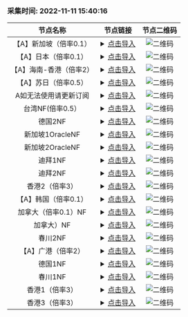 ### 采集时间: 2022-11-11 15:40:16 
| 节点名称 | 节点链接 | 节点二维码 |
| :---: | :---: | :---: |
| 【A】新加坡（倍率0.1） | <details><summary><a href="vmess://eyJob3N0IjoiIiwicGF0aCI6IiIsInRscyI6IiIsInZlcmlmeV9jZXJ0Ijp0cnVlLCJhZGQiOiIxMTIuMTguMTU5LjcxIiwicG9ydCI6NDMyODUsImFpZCI6MCwibmV0IjoidGNwIiwiaGVhZGVyVHlwZSI6Im5vbmUiLCJzZXJ2aWNlbmFtZSI6IiIsImVuYWJsZV94dGxzIjoiIiwiZmxvdyI6Inh0bHMtcnByeC1kaXJlY3QiLCJ2dHlwZSI6InZtZXNzOi8vIiwic25pIjoiIiwidiI6IjIiLCJ0eXBlIjoidm1lc3MiLCJwcyI6Iummmea4rzPvvIjlgI3njocz77yJIiwicmVtYXJrIjoi6aaZ5rivM++8iOWAjeeOhzPvvIkiLCJpZCI6ImZmZTI0NzU5LWZkNDEtMzM0Yy05MmE0LTg5ZmNjNDdlZjQ5MyIsImNsYXNzIjoyfQ==" title="【A】新加坡（倍率0.1）">点击导入</a></summary>vmess://eyJob3N0IjoiIiwicGF0aCI6IiIsInRscyI6IiIsInZlcmlmeV9jZXJ0Ijp0cnVlLCJhZGQiOiIxMTIuMTguMTU5LjcxIiwicG9ydCI6NDMyODUsImFpZCI6MCwibmV0IjoidGNwIiwiaGVhZGVyVHlwZSI6Im5vbmUiLCJzZXJ2aWNlbmFtZSI6IiIsImVuYWJsZV94dGxzIjoiIiwiZmxvdyI6Inh0bHMtcnByeC1kaXJlY3QiLCJ2dHlwZSI6InZtZXNzOi8vIiwic25pIjoiIiwidiI6IjIiLCJ0eXBlIjoidm1lc3MiLCJwcyI6Iummmea4rzPvvIjlgI3njocz77yJIiwicmVtYXJrIjoi6aaZ5rivM++8iOWAjeeOhzPvvIkiLCJpZCI6ImZmZTI0NzU5LWZkNDEtMzM0Yy05MmE0LTg5ZmNjNDdlZjQ5MyIsImNsYXNzIjoyfQ==</details> | ![二维码](https://raw.iqiq.io/h7ml/okjiasu_action/main/package/okjiasu/free/2022-11-11/2022-11-11-15-39-31.png) |
| 【A】日本（倍率0.1） | <details><summary><a href="vmess://eyJob3N0IjoiIiwicGF0aCI6IiIsInRscyI6IiIsInZlcmlmeV9jZXJ0Ijp0cnVlLCJhZGQiOiIxMTIuMTguMTU5LjcxIiwicG9ydCI6NDMyODUsImFpZCI6MCwibmV0IjoidGNwIiwiaGVhZGVyVHlwZSI6Im5vbmUiLCJzZXJ2aWNlbmFtZSI6IiIsImVuYWJsZV94dGxzIjoiIiwiZmxvdyI6Inh0bHMtcnByeC1kaXJlY3QiLCJ2dHlwZSI6InZtZXNzOi8vIiwic25pIjoiIiwidiI6IjIiLCJ0eXBlIjoidm1lc3MiLCJwcyI6Iummmea4rzPvvIjlgI3njocz77yJIiwicmVtYXJrIjoi6aaZ5rivM++8iOWAjeeOhzPvvIkiLCJpZCI6ImZmZTI0NzU5LWZkNDEtMzM0Yy05MmE0LTg5ZmNjNDdlZjQ5MyIsImNsYXNzIjoyfQ==" title="【A】日本（倍率0.1）">点击导入</a></summary>vmess://eyJob3N0IjoiIiwicGF0aCI6IiIsInRscyI6IiIsInZlcmlmeV9jZXJ0Ijp0cnVlLCJhZGQiOiIxMTIuMTguMTU5LjcxIiwicG9ydCI6NDMyODUsImFpZCI6MCwibmV0IjoidGNwIiwiaGVhZGVyVHlwZSI6Im5vbmUiLCJzZXJ2aWNlbmFtZSI6IiIsImVuYWJsZV94dGxzIjoiIiwiZmxvdyI6Inh0bHMtcnByeC1kaXJlY3QiLCJ2dHlwZSI6InZtZXNzOi8vIiwic25pIjoiIiwidiI6IjIiLCJ0eXBlIjoidm1lc3MiLCJwcyI6Iummmea4rzPvvIjlgI3njocz77yJIiwicmVtYXJrIjoi6aaZ5rivM++8iOWAjeeOhzPvvIkiLCJpZCI6ImZmZTI0NzU5LWZkNDEtMzM0Yy05MmE0LTg5ZmNjNDdlZjQ5MyIsImNsYXNzIjoyfQ==</details> | ![二维码](https://raw.iqiq.io/h7ml/okjiasu_action/main/package/okjiasu/free/2022-11-11/2022-11-11-15-39-32.png) |
| 【A】海南-香港（倍率2） | <details><summary><a href="vmess://eyJob3N0IjoiIiwicGF0aCI6IiIsInRscyI6IiIsInZlcmlmeV9jZXJ0Ijp0cnVlLCJhZGQiOiIxMTIuMTguMTU5LjcxIiwicG9ydCI6NDMyODUsImFpZCI6MCwibmV0IjoidGNwIiwiaGVhZGVyVHlwZSI6Im5vbmUiLCJzZXJ2aWNlbmFtZSI6IiIsImVuYWJsZV94dGxzIjoiIiwiZmxvdyI6Inh0bHMtcnByeC1kaXJlY3QiLCJ2dHlwZSI6InZtZXNzOi8vIiwic25pIjoiIiwidiI6IjIiLCJ0eXBlIjoidm1lc3MiLCJwcyI6Iummmea4rzPvvIjlgI3njocz77yJIiwicmVtYXJrIjoi6aaZ5rivM++8iOWAjeeOhzPvvIkiLCJpZCI6ImZmZTI0NzU5LWZkNDEtMzM0Yy05MmE0LTg5ZmNjNDdlZjQ5MyIsImNsYXNzIjoyfQ==" title="【A】海南-香港（倍率2）">点击导入</a></summary>vmess://eyJob3N0IjoiIiwicGF0aCI6IiIsInRscyI6IiIsInZlcmlmeV9jZXJ0Ijp0cnVlLCJhZGQiOiIxMTIuMTguMTU5LjcxIiwicG9ydCI6NDMyODUsImFpZCI6MCwibmV0IjoidGNwIiwiaGVhZGVyVHlwZSI6Im5vbmUiLCJzZXJ2aWNlbmFtZSI6IiIsImVuYWJsZV94dGxzIjoiIiwiZmxvdyI6Inh0bHMtcnByeC1kaXJlY3QiLCJ2dHlwZSI6InZtZXNzOi8vIiwic25pIjoiIiwidiI6IjIiLCJ0eXBlIjoidm1lc3MiLCJwcyI6Iummmea4rzPvvIjlgI3njocz77yJIiwicmVtYXJrIjoi6aaZ5rivM++8iOWAjeeOhzPvvIkiLCJpZCI6ImZmZTI0NzU5LWZkNDEtMzM0Yy05MmE0LTg5ZmNjNDdlZjQ5MyIsImNsYXNzIjoyfQ==</details> | ![二维码](https://raw.iqiq.io/h7ml/okjiasu_action/main/package/okjiasu/free/2022-11-11/2022-11-11-15-39-34.png) |
| 【A】苏日（倍率0.5） | <details><summary><a href="vmess://eyJob3N0IjoiIiwicGF0aCI6IiIsInRscyI6IiIsInZlcmlmeV9jZXJ0Ijp0cnVlLCJhZGQiOiIxMTIuMTguMTU5LjcxIiwicG9ydCI6NDMyODUsImFpZCI6MCwibmV0IjoidGNwIiwiaGVhZGVyVHlwZSI6Im5vbmUiLCJzZXJ2aWNlbmFtZSI6IiIsImVuYWJsZV94dGxzIjoiIiwiZmxvdyI6Inh0bHMtcnByeC1kaXJlY3QiLCJ2dHlwZSI6InZtZXNzOi8vIiwic25pIjoiIiwidiI6IjIiLCJ0eXBlIjoidm1lc3MiLCJwcyI6Iummmea4rzPvvIjlgI3njocz77yJIiwicmVtYXJrIjoi6aaZ5rivM++8iOWAjeeOhzPvvIkiLCJpZCI6ImZmZTI0NzU5LWZkNDEtMzM0Yy05MmE0LTg5ZmNjNDdlZjQ5MyIsImNsYXNzIjoyfQ==" title="【A】苏日（倍率0.5）">点击导入</a></summary>vmess://eyJob3N0IjoiIiwicGF0aCI6IiIsInRscyI6IiIsInZlcmlmeV9jZXJ0Ijp0cnVlLCJhZGQiOiIxMTIuMTguMTU5LjcxIiwicG9ydCI6NDMyODUsImFpZCI6MCwibmV0IjoidGNwIiwiaGVhZGVyVHlwZSI6Im5vbmUiLCJzZXJ2aWNlbmFtZSI6IiIsImVuYWJsZV94dGxzIjoiIiwiZmxvdyI6Inh0bHMtcnByeC1kaXJlY3QiLCJ2dHlwZSI6InZtZXNzOi8vIiwic25pIjoiIiwidiI6IjIiLCJ0eXBlIjoidm1lc3MiLCJwcyI6Iummmea4rzPvvIjlgI3njocz77yJIiwicmVtYXJrIjoi6aaZ5rivM++8iOWAjeeOhzPvvIkiLCJpZCI6ImZmZTI0NzU5LWZkNDEtMzM0Yy05MmE0LTg5ZmNjNDdlZjQ5MyIsImNsYXNzIjoyfQ==</details> | ![二维码](https://raw.iqiq.io/h7ml/okjiasu_action/main/package/okjiasu/free/2022-11-11/2022-11-11-15-39-35.png) |
| A如无法使用请更新订阅 | <details><summary><a href="vmess://eyJob3N0IjoiIiwicGF0aCI6IiIsInRscyI6IiIsInZlcmlmeV9jZXJ0Ijp0cnVlLCJhZGQiOiIxMTIuMTguMTU5LjcxIiwicG9ydCI6NDMyODUsImFpZCI6MCwibmV0IjoidGNwIiwiaGVhZGVyVHlwZSI6Im5vbmUiLCJzZXJ2aWNlbmFtZSI6IiIsImVuYWJsZV94dGxzIjoiIiwiZmxvdyI6Inh0bHMtcnByeC1kaXJlY3QiLCJ2dHlwZSI6InZtZXNzOi8vIiwic25pIjoiIiwidiI6IjIiLCJ0eXBlIjoidm1lc3MiLCJwcyI6Iummmea4rzPvvIjlgI3njocz77yJIiwicmVtYXJrIjoi6aaZ5rivM++8iOWAjeeOhzPvvIkiLCJpZCI6ImZmZTI0NzU5LWZkNDEtMzM0Yy05MmE0LTg5ZmNjNDdlZjQ5MyIsImNsYXNzIjoyfQ==" title="A如无法使用请更新订阅">点击导入</a></summary>vmess://eyJob3N0IjoiIiwicGF0aCI6IiIsInRscyI6IiIsInZlcmlmeV9jZXJ0Ijp0cnVlLCJhZGQiOiIxMTIuMTguMTU5LjcxIiwicG9ydCI6NDMyODUsImFpZCI6MCwibmV0IjoidGNwIiwiaGVhZGVyVHlwZSI6Im5vbmUiLCJzZXJ2aWNlbmFtZSI6IiIsImVuYWJsZV94dGxzIjoiIiwiZmxvdyI6Inh0bHMtcnByeC1kaXJlY3QiLCJ2dHlwZSI6InZtZXNzOi8vIiwic25pIjoiIiwidiI6IjIiLCJ0eXBlIjoidm1lc3MiLCJwcyI6Iummmea4rzPvvIjlgI3njocz77yJIiwicmVtYXJrIjoi6aaZ5rivM++8iOWAjeeOhzPvvIkiLCJpZCI6ImZmZTI0NzU5LWZkNDEtMzM0Yy05MmE0LTg5ZmNjNDdlZjQ5MyIsImNsYXNzIjoyfQ==</details> | ![二维码](https://raw.iqiq.io/h7ml/okjiasu_action/main/package/okjiasu/free/2022-11-11/2022-11-11-15-39-36.png) |
| 台湾NF(倍率0.5） | <details><summary><a href="vmess://eyJob3N0IjoiIiwicGF0aCI6IiIsInRscyI6IiIsInZlcmlmeV9jZXJ0Ijp0cnVlLCJhZGQiOiIxMTIuMTguMTU5LjcxIiwicG9ydCI6NDMyODUsImFpZCI6MCwibmV0IjoidGNwIiwiaGVhZGVyVHlwZSI6Im5vbmUiLCJzZXJ2aWNlbmFtZSI6IiIsImVuYWJsZV94dGxzIjoiIiwiZmxvdyI6Inh0bHMtcnByeC1kaXJlY3QiLCJ2dHlwZSI6InZtZXNzOi8vIiwic25pIjoiIiwidiI6IjIiLCJ0eXBlIjoidm1lc3MiLCJwcyI6Iummmea4rzPvvIjlgI3njocz77yJIiwicmVtYXJrIjoi6aaZ5rivM++8iOWAjeeOhzPvvIkiLCJpZCI6ImZmZTI0NzU5LWZkNDEtMzM0Yy05MmE0LTg5ZmNjNDdlZjQ5MyIsImNsYXNzIjoyfQ==" title="台湾NF(倍率0.5）">点击导入</a></summary>vmess://eyJob3N0IjoiIiwicGF0aCI6IiIsInRscyI6IiIsInZlcmlmeV9jZXJ0Ijp0cnVlLCJhZGQiOiIxMTIuMTguMTU5LjcxIiwicG9ydCI6NDMyODUsImFpZCI6MCwibmV0IjoidGNwIiwiaGVhZGVyVHlwZSI6Im5vbmUiLCJzZXJ2aWNlbmFtZSI6IiIsImVuYWJsZV94dGxzIjoiIiwiZmxvdyI6Inh0bHMtcnByeC1kaXJlY3QiLCJ2dHlwZSI6InZtZXNzOi8vIiwic25pIjoiIiwidiI6IjIiLCJ0eXBlIjoidm1lc3MiLCJwcyI6Iummmea4rzPvvIjlgI3njocz77yJIiwicmVtYXJrIjoi6aaZ5rivM++8iOWAjeeOhzPvvIkiLCJpZCI6ImZmZTI0NzU5LWZkNDEtMzM0Yy05MmE0LTg5ZmNjNDdlZjQ5MyIsImNsYXNzIjoyfQ==</details> | ![二维码](https://raw.iqiq.io/h7ml/okjiasu_action/main/package/okjiasu/free/2022-11-11/2022-11-11-15-39-37.png) |
| 德国2NF | <details><summary><a href="vmess://eyJob3N0IjoiIiwicGF0aCI6IiIsInRscyI6IiIsInZlcmlmeV9jZXJ0Ijp0cnVlLCJhZGQiOiIxMTIuMTguMTU5LjcxIiwicG9ydCI6NDMyODUsImFpZCI6MCwibmV0IjoidGNwIiwiaGVhZGVyVHlwZSI6Im5vbmUiLCJzZXJ2aWNlbmFtZSI6IiIsImVuYWJsZV94dGxzIjoiIiwiZmxvdyI6Inh0bHMtcnByeC1kaXJlY3QiLCJ2dHlwZSI6InZtZXNzOi8vIiwic25pIjoiIiwidiI6IjIiLCJ0eXBlIjoidm1lc3MiLCJwcyI6Iummmea4rzPvvIjlgI3njocz77yJIiwicmVtYXJrIjoi6aaZ5rivM++8iOWAjeeOhzPvvIkiLCJpZCI6ImZmZTI0NzU5LWZkNDEtMzM0Yy05MmE0LTg5ZmNjNDdlZjQ5MyIsImNsYXNzIjoyfQ==" title="德国2NF">点击导入</a></summary>vmess://eyJob3N0IjoiIiwicGF0aCI6IiIsInRscyI6IiIsInZlcmlmeV9jZXJ0Ijp0cnVlLCJhZGQiOiIxMTIuMTguMTU5LjcxIiwicG9ydCI6NDMyODUsImFpZCI6MCwibmV0IjoidGNwIiwiaGVhZGVyVHlwZSI6Im5vbmUiLCJzZXJ2aWNlbmFtZSI6IiIsImVuYWJsZV94dGxzIjoiIiwiZmxvdyI6Inh0bHMtcnByeC1kaXJlY3QiLCJ2dHlwZSI6InZtZXNzOi8vIiwic25pIjoiIiwidiI6IjIiLCJ0eXBlIjoidm1lc3MiLCJwcyI6Iummmea4rzPvvIjlgI3njocz77yJIiwicmVtYXJrIjoi6aaZ5rivM++8iOWAjeeOhzPvvIkiLCJpZCI6ImZmZTI0NzU5LWZkNDEtMzM0Yy05MmE0LTg5ZmNjNDdlZjQ5MyIsImNsYXNzIjoyfQ==</details> | ![二维码](https://raw.iqiq.io/h7ml/okjiasu_action/main/package/okjiasu/free/2022-11-11/2022-11-11-15-39-38.png) |
| 新加坡1OracleNF | <details><summary><a href="vmess://eyJob3N0IjoiIiwicGF0aCI6IiIsInRscyI6IiIsInZlcmlmeV9jZXJ0Ijp0cnVlLCJhZGQiOiIxMTIuMTguMTU5LjcxIiwicG9ydCI6NDMyODUsImFpZCI6MCwibmV0IjoidGNwIiwiaGVhZGVyVHlwZSI6Im5vbmUiLCJzZXJ2aWNlbmFtZSI6IiIsImVuYWJsZV94dGxzIjoiIiwiZmxvdyI6Inh0bHMtcnByeC1kaXJlY3QiLCJ2dHlwZSI6InZtZXNzOi8vIiwic25pIjoiIiwidiI6IjIiLCJ0eXBlIjoidm1lc3MiLCJwcyI6Iummmea4rzPvvIjlgI3njocz77yJIiwicmVtYXJrIjoi6aaZ5rivM++8iOWAjeeOhzPvvIkiLCJpZCI6ImZmZTI0NzU5LWZkNDEtMzM0Yy05MmE0LTg5ZmNjNDdlZjQ5MyIsImNsYXNzIjoyfQ==" title="新加坡1OracleNF">点击导入</a></summary>vmess://eyJob3N0IjoiIiwicGF0aCI6IiIsInRscyI6IiIsInZlcmlmeV9jZXJ0Ijp0cnVlLCJhZGQiOiIxMTIuMTguMTU5LjcxIiwicG9ydCI6NDMyODUsImFpZCI6MCwibmV0IjoidGNwIiwiaGVhZGVyVHlwZSI6Im5vbmUiLCJzZXJ2aWNlbmFtZSI6IiIsImVuYWJsZV94dGxzIjoiIiwiZmxvdyI6Inh0bHMtcnByeC1kaXJlY3QiLCJ2dHlwZSI6InZtZXNzOi8vIiwic25pIjoiIiwidiI6IjIiLCJ0eXBlIjoidm1lc3MiLCJwcyI6Iummmea4rzPvvIjlgI3njocz77yJIiwicmVtYXJrIjoi6aaZ5rivM++8iOWAjeeOhzPvvIkiLCJpZCI6ImZmZTI0NzU5LWZkNDEtMzM0Yy05MmE0LTg5ZmNjNDdlZjQ5MyIsImNsYXNzIjoyfQ==</details> | ![二维码](https://raw.iqiq.io/h7ml/okjiasu_action/main/package/okjiasu/free/2022-11-11/2022-11-11-15-39-40.png) |
| 新加坡2OracleNF | <details><summary><a href="vmess://eyJob3N0IjoiIiwicGF0aCI6IiIsInRscyI6IiIsInZlcmlmeV9jZXJ0Ijp0cnVlLCJhZGQiOiIxMTIuMTguMTU5LjcxIiwicG9ydCI6NDMyODUsImFpZCI6MCwibmV0IjoidGNwIiwiaGVhZGVyVHlwZSI6Im5vbmUiLCJzZXJ2aWNlbmFtZSI6IiIsImVuYWJsZV94dGxzIjoiIiwiZmxvdyI6Inh0bHMtcnByeC1kaXJlY3QiLCJ2dHlwZSI6InZtZXNzOi8vIiwic25pIjoiIiwidiI6IjIiLCJ0eXBlIjoidm1lc3MiLCJwcyI6Iummmea4rzPvvIjlgI3njocz77yJIiwicmVtYXJrIjoi6aaZ5rivM++8iOWAjeeOhzPvvIkiLCJpZCI6ImZmZTI0NzU5LWZkNDEtMzM0Yy05MmE0LTg5ZmNjNDdlZjQ5MyIsImNsYXNzIjoyfQ==" title="新加坡2OracleNF">点击导入</a></summary>vmess://eyJob3N0IjoiIiwicGF0aCI6IiIsInRscyI6IiIsInZlcmlmeV9jZXJ0Ijp0cnVlLCJhZGQiOiIxMTIuMTguMTU5LjcxIiwicG9ydCI6NDMyODUsImFpZCI6MCwibmV0IjoidGNwIiwiaGVhZGVyVHlwZSI6Im5vbmUiLCJzZXJ2aWNlbmFtZSI6IiIsImVuYWJsZV94dGxzIjoiIiwiZmxvdyI6Inh0bHMtcnByeC1kaXJlY3QiLCJ2dHlwZSI6InZtZXNzOi8vIiwic25pIjoiIiwidiI6IjIiLCJ0eXBlIjoidm1lc3MiLCJwcyI6Iummmea4rzPvvIjlgI3njocz77yJIiwicmVtYXJrIjoi6aaZ5rivM++8iOWAjeeOhzPvvIkiLCJpZCI6ImZmZTI0NzU5LWZkNDEtMzM0Yy05MmE0LTg5ZmNjNDdlZjQ5MyIsImNsYXNzIjoyfQ==</details> | ![二维码](https://raw.iqiq.io/h7ml/okjiasu_action/main/package/okjiasu/free/2022-11-11/2022-11-11-15-39-41.png) |
| 迪拜1NF | <details><summary><a href="vmess://eyJob3N0IjoiIiwicGF0aCI6IiIsInRscyI6IiIsInZlcmlmeV9jZXJ0Ijp0cnVlLCJhZGQiOiIxMTIuMTguMTU5LjcxIiwicG9ydCI6NDMyODUsImFpZCI6MCwibmV0IjoidGNwIiwiaGVhZGVyVHlwZSI6Im5vbmUiLCJzZXJ2aWNlbmFtZSI6IiIsImVuYWJsZV94dGxzIjoiIiwiZmxvdyI6Inh0bHMtcnByeC1kaXJlY3QiLCJ2dHlwZSI6InZtZXNzOi8vIiwic25pIjoiIiwidiI6IjIiLCJ0eXBlIjoidm1lc3MiLCJwcyI6Iummmea4rzPvvIjlgI3njocz77yJIiwicmVtYXJrIjoi6aaZ5rivM++8iOWAjeeOhzPvvIkiLCJpZCI6ImZmZTI0NzU5LWZkNDEtMzM0Yy05MmE0LTg5ZmNjNDdlZjQ5MyIsImNsYXNzIjoyfQ==" title="迪拜1NF">点击导入</a></summary>vmess://eyJob3N0IjoiIiwicGF0aCI6IiIsInRscyI6IiIsInZlcmlmeV9jZXJ0Ijp0cnVlLCJhZGQiOiIxMTIuMTguMTU5LjcxIiwicG9ydCI6NDMyODUsImFpZCI6MCwibmV0IjoidGNwIiwiaGVhZGVyVHlwZSI6Im5vbmUiLCJzZXJ2aWNlbmFtZSI6IiIsImVuYWJsZV94dGxzIjoiIiwiZmxvdyI6Inh0bHMtcnByeC1kaXJlY3QiLCJ2dHlwZSI6InZtZXNzOi8vIiwic25pIjoiIiwidiI6IjIiLCJ0eXBlIjoidm1lc3MiLCJwcyI6Iummmea4rzPvvIjlgI3njocz77yJIiwicmVtYXJrIjoi6aaZ5rivM++8iOWAjeeOhzPvvIkiLCJpZCI6ImZmZTI0NzU5LWZkNDEtMzM0Yy05MmE0LTg5ZmNjNDdlZjQ5MyIsImNsYXNzIjoyfQ==</details> | ![二维码](https://raw.iqiq.io/h7ml/okjiasu_action/main/package/okjiasu/free/2022-11-11/2022-11-11-15-39-42.png) |
| 迪拜2NF | <details><summary><a href="vmess://eyJob3N0IjoiIiwicGF0aCI6IiIsInRscyI6IiIsInZlcmlmeV9jZXJ0Ijp0cnVlLCJhZGQiOiIxMTIuMTguMTU5LjcxIiwicG9ydCI6NDMyODUsImFpZCI6MCwibmV0IjoidGNwIiwiaGVhZGVyVHlwZSI6Im5vbmUiLCJzZXJ2aWNlbmFtZSI6IiIsImVuYWJsZV94dGxzIjoiIiwiZmxvdyI6Inh0bHMtcnByeC1kaXJlY3QiLCJ2dHlwZSI6InZtZXNzOi8vIiwic25pIjoiIiwidiI6IjIiLCJ0eXBlIjoidm1lc3MiLCJwcyI6Iummmea4rzPvvIjlgI3njocz77yJIiwicmVtYXJrIjoi6aaZ5rivM++8iOWAjeeOhzPvvIkiLCJpZCI6ImZmZTI0NzU5LWZkNDEtMzM0Yy05MmE0LTg5ZmNjNDdlZjQ5MyIsImNsYXNzIjoyfQ==" title="迪拜2NF">点击导入</a></summary>vmess://eyJob3N0IjoiIiwicGF0aCI6IiIsInRscyI6IiIsInZlcmlmeV9jZXJ0Ijp0cnVlLCJhZGQiOiIxMTIuMTguMTU5LjcxIiwicG9ydCI6NDMyODUsImFpZCI6MCwibmV0IjoidGNwIiwiaGVhZGVyVHlwZSI6Im5vbmUiLCJzZXJ2aWNlbmFtZSI6IiIsImVuYWJsZV94dGxzIjoiIiwiZmxvdyI6Inh0bHMtcnByeC1kaXJlY3QiLCJ2dHlwZSI6InZtZXNzOi8vIiwic25pIjoiIiwidiI6IjIiLCJ0eXBlIjoidm1lc3MiLCJwcyI6Iummmea4rzPvvIjlgI3njocz77yJIiwicmVtYXJrIjoi6aaZ5rivM++8iOWAjeeOhzPvvIkiLCJpZCI6ImZmZTI0NzU5LWZkNDEtMzM0Yy05MmE0LTg5ZmNjNDdlZjQ5MyIsImNsYXNzIjoyfQ==</details> | ![二维码](https://raw.iqiq.io/h7ml/okjiasu_action/main/package/okjiasu/free/2022-11-11/2022-11-11-15-39-43.png) |
| 香港2（倍率3） | <details><summary><a href="vmess://eyJob3N0IjoiIiwicGF0aCI6IiIsInRscyI6IiIsInZlcmlmeV9jZXJ0Ijp0cnVlLCJhZGQiOiIxMTIuMTguMTU5LjcxIiwicG9ydCI6NDMyODUsImFpZCI6MCwibmV0IjoidGNwIiwiaGVhZGVyVHlwZSI6Im5vbmUiLCJzZXJ2aWNlbmFtZSI6IiIsImVuYWJsZV94dGxzIjoiIiwiZmxvdyI6Inh0bHMtcnByeC1kaXJlY3QiLCJ2dHlwZSI6InZtZXNzOi8vIiwic25pIjoiIiwidiI6IjIiLCJ0eXBlIjoidm1lc3MiLCJwcyI6Iummmea4rzPvvIjlgI3njocz77yJIiwicmVtYXJrIjoi6aaZ5rivM++8iOWAjeeOhzPvvIkiLCJpZCI6ImZmZTI0NzU5LWZkNDEtMzM0Yy05MmE0LTg5ZmNjNDdlZjQ5MyIsImNsYXNzIjoyfQ==" title="香港2（倍率3）">点击导入</a></summary>vmess://eyJob3N0IjoiIiwicGF0aCI6IiIsInRscyI6IiIsInZlcmlmeV9jZXJ0Ijp0cnVlLCJhZGQiOiIxMTIuMTguMTU5LjcxIiwicG9ydCI6NDMyODUsImFpZCI6MCwibmV0IjoidGNwIiwiaGVhZGVyVHlwZSI6Im5vbmUiLCJzZXJ2aWNlbmFtZSI6IiIsImVuYWJsZV94dGxzIjoiIiwiZmxvdyI6Inh0bHMtcnByeC1kaXJlY3QiLCJ2dHlwZSI6InZtZXNzOi8vIiwic25pIjoiIiwidiI6IjIiLCJ0eXBlIjoidm1lc3MiLCJwcyI6Iummmea4rzPvvIjlgI3njocz77yJIiwicmVtYXJrIjoi6aaZ5rivM++8iOWAjeeOhzPvvIkiLCJpZCI6ImZmZTI0NzU5LWZkNDEtMzM0Yy05MmE0LTg5ZmNjNDdlZjQ5MyIsImNsYXNzIjoyfQ==</details> | ![二维码](https://raw.iqiq.io/h7ml/okjiasu_action/main/package/okjiasu/free/2022-11-11/2022-11-11-15-39-44.png) |
| 【A】韩国（倍率0.1） | <details><summary><a href="vmess://eyJob3N0IjoiIiwicGF0aCI6IiIsInRscyI6IiIsInZlcmlmeV9jZXJ0Ijp0cnVlLCJhZGQiOiIxMTIuMTguMTU5LjcxIiwicG9ydCI6NDMyODUsImFpZCI6MCwibmV0IjoidGNwIiwiaGVhZGVyVHlwZSI6Im5vbmUiLCJzZXJ2aWNlbmFtZSI6IiIsImVuYWJsZV94dGxzIjoiIiwiZmxvdyI6Inh0bHMtcnByeC1kaXJlY3QiLCJ2dHlwZSI6InZtZXNzOi8vIiwic25pIjoiIiwidiI6IjIiLCJ0eXBlIjoidm1lc3MiLCJwcyI6Iummmea4rzPvvIjlgI3njocz77yJIiwicmVtYXJrIjoi6aaZ5rivM++8iOWAjeeOhzPvvIkiLCJpZCI6ImZmZTI0NzU5LWZkNDEtMzM0Yy05MmE0LTg5ZmNjNDdlZjQ5MyIsImNsYXNzIjoyfQ==" title="【A】韩国（倍率0.1）">点击导入</a></summary>vmess://eyJob3N0IjoiIiwicGF0aCI6IiIsInRscyI6IiIsInZlcmlmeV9jZXJ0Ijp0cnVlLCJhZGQiOiIxMTIuMTguMTU5LjcxIiwicG9ydCI6NDMyODUsImFpZCI6MCwibmV0IjoidGNwIiwiaGVhZGVyVHlwZSI6Im5vbmUiLCJzZXJ2aWNlbmFtZSI6IiIsImVuYWJsZV94dGxzIjoiIiwiZmxvdyI6Inh0bHMtcnByeC1kaXJlY3QiLCJ2dHlwZSI6InZtZXNzOi8vIiwic25pIjoiIiwidiI6IjIiLCJ0eXBlIjoidm1lc3MiLCJwcyI6Iummmea4rzPvvIjlgI3njocz77yJIiwicmVtYXJrIjoi6aaZ5rivM++8iOWAjeeOhzPvvIkiLCJpZCI6ImZmZTI0NzU5LWZkNDEtMzM0Yy05MmE0LTg5ZmNjNDdlZjQ5MyIsImNsYXNzIjoyfQ==</details> | ![二维码](https://raw.iqiq.io/h7ml/okjiasu_action/main/package/okjiasu/free/2022-11-11/2022-11-11-15-39-46.png) |
| 加拿大（倍率0.1）NF | <details><summary><a href="vmess://eyJob3N0IjoiIiwicGF0aCI6IiIsInRscyI6IiIsInZlcmlmeV9jZXJ0Ijp0cnVlLCJhZGQiOiIxMTIuMTguMTU5LjcxIiwicG9ydCI6NDMyODUsImFpZCI6MCwibmV0IjoidGNwIiwiaGVhZGVyVHlwZSI6Im5vbmUiLCJzZXJ2aWNlbmFtZSI6IiIsImVuYWJsZV94dGxzIjoiIiwiZmxvdyI6Inh0bHMtcnByeC1kaXJlY3QiLCJ2dHlwZSI6InZtZXNzOi8vIiwic25pIjoiIiwidiI6IjIiLCJ0eXBlIjoidm1lc3MiLCJwcyI6Iummmea4rzPvvIjlgI3njocz77yJIiwicmVtYXJrIjoi6aaZ5rivM++8iOWAjeeOhzPvvIkiLCJpZCI6ImZmZTI0NzU5LWZkNDEtMzM0Yy05MmE0LTg5ZmNjNDdlZjQ5MyIsImNsYXNzIjoyfQ==" title="加拿大（倍率0.1）NF">点击导入</a></summary>vmess://eyJob3N0IjoiIiwicGF0aCI6IiIsInRscyI6IiIsInZlcmlmeV9jZXJ0Ijp0cnVlLCJhZGQiOiIxMTIuMTguMTU5LjcxIiwicG9ydCI6NDMyODUsImFpZCI6MCwibmV0IjoidGNwIiwiaGVhZGVyVHlwZSI6Im5vbmUiLCJzZXJ2aWNlbmFtZSI6IiIsImVuYWJsZV94dGxzIjoiIiwiZmxvdyI6Inh0bHMtcnByeC1kaXJlY3QiLCJ2dHlwZSI6InZtZXNzOi8vIiwic25pIjoiIiwidiI6IjIiLCJ0eXBlIjoidm1lc3MiLCJwcyI6Iummmea4rzPvvIjlgI3njocz77yJIiwicmVtYXJrIjoi6aaZ5rivM++8iOWAjeeOhzPvvIkiLCJpZCI6ImZmZTI0NzU5LWZkNDEtMzM0Yy05MmE0LTg5ZmNjNDdlZjQ5MyIsImNsYXNzIjoyfQ==</details> | ![二维码](https://raw.iqiq.io/h7ml/okjiasu_action/main/package/okjiasu/free/2022-11-11/2022-11-11-15-39-47.png) |
| 加拿大）NF | <details><summary><a href="vmess://eyJob3N0IjoiIiwicGF0aCI6IiIsInRscyI6IiIsInZlcmlmeV9jZXJ0Ijp0cnVlLCJhZGQiOiIxMTIuMTguMTU5LjcxIiwicG9ydCI6NDMyODUsImFpZCI6MCwibmV0IjoidGNwIiwiaGVhZGVyVHlwZSI6Im5vbmUiLCJzZXJ2aWNlbmFtZSI6IiIsImVuYWJsZV94dGxzIjoiIiwiZmxvdyI6Inh0bHMtcnByeC1kaXJlY3QiLCJ2dHlwZSI6InZtZXNzOi8vIiwic25pIjoiIiwidiI6IjIiLCJ0eXBlIjoidm1lc3MiLCJwcyI6Iummmea4rzPvvIjlgI3njocz77yJIiwicmVtYXJrIjoi6aaZ5rivM++8iOWAjeeOhzPvvIkiLCJpZCI6ImZmZTI0NzU5LWZkNDEtMzM0Yy05MmE0LTg5ZmNjNDdlZjQ5MyIsImNsYXNzIjoyfQ==" title="加拿大）NF">点击导入</a></summary>vmess://eyJob3N0IjoiIiwicGF0aCI6IiIsInRscyI6IiIsInZlcmlmeV9jZXJ0Ijp0cnVlLCJhZGQiOiIxMTIuMTguMTU5LjcxIiwicG9ydCI6NDMyODUsImFpZCI6MCwibmV0IjoidGNwIiwiaGVhZGVyVHlwZSI6Im5vbmUiLCJzZXJ2aWNlbmFtZSI6IiIsImVuYWJsZV94dGxzIjoiIiwiZmxvdyI6Inh0bHMtcnByeC1kaXJlY3QiLCJ2dHlwZSI6InZtZXNzOi8vIiwic25pIjoiIiwidiI6IjIiLCJ0eXBlIjoidm1lc3MiLCJwcyI6Iummmea4rzPvvIjlgI3njocz77yJIiwicmVtYXJrIjoi6aaZ5rivM++8iOWAjeeOhzPvvIkiLCJpZCI6ImZmZTI0NzU5LWZkNDEtMzM0Yy05MmE0LTg5ZmNjNDdlZjQ5MyIsImNsYXNzIjoyfQ==</details> | ![二维码](https://raw.iqiq.io/h7ml/okjiasu_action/main/package/okjiasu/free/2022-11-11/2022-11-11-15-39-48.png) |
| 春川2NF | <details><summary><a href="vmess://eyJob3N0IjoiIiwicGF0aCI6IiIsInRscyI6IiIsInZlcmlmeV9jZXJ0Ijp0cnVlLCJhZGQiOiIxMTIuMTguMTU5LjcxIiwicG9ydCI6NDMyODUsImFpZCI6MCwibmV0IjoidGNwIiwiaGVhZGVyVHlwZSI6Im5vbmUiLCJzZXJ2aWNlbmFtZSI6IiIsImVuYWJsZV94dGxzIjoiIiwiZmxvdyI6Inh0bHMtcnByeC1kaXJlY3QiLCJ2dHlwZSI6InZtZXNzOi8vIiwic25pIjoiIiwidiI6IjIiLCJ0eXBlIjoidm1lc3MiLCJwcyI6Iummmea4rzPvvIjlgI3njocz77yJIiwicmVtYXJrIjoi6aaZ5rivM++8iOWAjeeOhzPvvIkiLCJpZCI6ImZmZTI0NzU5LWZkNDEtMzM0Yy05MmE0LTg5ZmNjNDdlZjQ5MyIsImNsYXNzIjoyfQ==" title="春川2NF">点击导入</a></summary>vmess://eyJob3N0IjoiIiwicGF0aCI6IiIsInRscyI6IiIsInZlcmlmeV9jZXJ0Ijp0cnVlLCJhZGQiOiIxMTIuMTguMTU5LjcxIiwicG9ydCI6NDMyODUsImFpZCI6MCwibmV0IjoidGNwIiwiaGVhZGVyVHlwZSI6Im5vbmUiLCJzZXJ2aWNlbmFtZSI6IiIsImVuYWJsZV94dGxzIjoiIiwiZmxvdyI6Inh0bHMtcnByeC1kaXJlY3QiLCJ2dHlwZSI6InZtZXNzOi8vIiwic25pIjoiIiwidiI6IjIiLCJ0eXBlIjoidm1lc3MiLCJwcyI6Iummmea4rzPvvIjlgI3njocz77yJIiwicmVtYXJrIjoi6aaZ5rivM++8iOWAjeeOhzPvvIkiLCJpZCI6ImZmZTI0NzU5LWZkNDEtMzM0Yy05MmE0LTg5ZmNjNDdlZjQ5MyIsImNsYXNzIjoyfQ==</details> | ![二维码](https://raw.iqiq.io/h7ml/okjiasu_action/main/package/okjiasu/free/2022-11-11/2022-11-11-15-39-49.png) |
| 【A】广港（倍率2） | <details><summary><a href="vmess://eyJob3N0IjoiIiwicGF0aCI6IiIsInRscyI6IiIsInZlcmlmeV9jZXJ0Ijp0cnVlLCJhZGQiOiIxMTIuMTguMTU5LjcxIiwicG9ydCI6NDMyODUsImFpZCI6MCwibmV0IjoidGNwIiwiaGVhZGVyVHlwZSI6Im5vbmUiLCJzZXJ2aWNlbmFtZSI6IiIsImVuYWJsZV94dGxzIjoiIiwiZmxvdyI6Inh0bHMtcnByeC1kaXJlY3QiLCJ2dHlwZSI6InZtZXNzOi8vIiwic25pIjoiIiwidiI6IjIiLCJ0eXBlIjoidm1lc3MiLCJwcyI6Iummmea4rzPvvIjlgI3njocz77yJIiwicmVtYXJrIjoi6aaZ5rivM++8iOWAjeeOhzPvvIkiLCJpZCI6ImZmZTI0NzU5LWZkNDEtMzM0Yy05MmE0LTg5ZmNjNDdlZjQ5MyIsImNsYXNzIjoyfQ==" title="【A】广港（倍率2）">点击导入</a></summary>vmess://eyJob3N0IjoiIiwicGF0aCI6IiIsInRscyI6IiIsInZlcmlmeV9jZXJ0Ijp0cnVlLCJhZGQiOiIxMTIuMTguMTU5LjcxIiwicG9ydCI6NDMyODUsImFpZCI6MCwibmV0IjoidGNwIiwiaGVhZGVyVHlwZSI6Im5vbmUiLCJzZXJ2aWNlbmFtZSI6IiIsImVuYWJsZV94dGxzIjoiIiwiZmxvdyI6Inh0bHMtcnByeC1kaXJlY3QiLCJ2dHlwZSI6InZtZXNzOi8vIiwic25pIjoiIiwidiI6IjIiLCJ0eXBlIjoidm1lc3MiLCJwcyI6Iummmea4rzPvvIjlgI3njocz77yJIiwicmVtYXJrIjoi6aaZ5rivM++8iOWAjeeOhzPvvIkiLCJpZCI6ImZmZTI0NzU5LWZkNDEtMzM0Yy05MmE0LTg5ZmNjNDdlZjQ5MyIsImNsYXNzIjoyfQ==</details> | ![二维码](https://raw.iqiq.io/h7ml/okjiasu_action/main/package/okjiasu/free/2022-11-11/2022-11-11-15-39-50.png) |
| 德国1NF | <details><summary><a href="vmess://eyJob3N0IjoiIiwicGF0aCI6IiIsInRscyI6IiIsInZlcmlmeV9jZXJ0Ijp0cnVlLCJhZGQiOiIxMTIuMTguMTU5LjcxIiwicG9ydCI6NDMyODUsImFpZCI6MCwibmV0IjoidGNwIiwiaGVhZGVyVHlwZSI6Im5vbmUiLCJzZXJ2aWNlbmFtZSI6IiIsImVuYWJsZV94dGxzIjoiIiwiZmxvdyI6Inh0bHMtcnByeC1kaXJlY3QiLCJ2dHlwZSI6InZtZXNzOi8vIiwic25pIjoiIiwidiI6IjIiLCJ0eXBlIjoidm1lc3MiLCJwcyI6Iummmea4rzPvvIjlgI3njocz77yJIiwicmVtYXJrIjoi6aaZ5rivM++8iOWAjeeOhzPvvIkiLCJpZCI6ImZmZTI0NzU5LWZkNDEtMzM0Yy05MmE0LTg5ZmNjNDdlZjQ5MyIsImNsYXNzIjoyfQ==" title="德国1NF">点击导入</a></summary>vmess://eyJob3N0IjoiIiwicGF0aCI6IiIsInRscyI6IiIsInZlcmlmeV9jZXJ0Ijp0cnVlLCJhZGQiOiIxMTIuMTguMTU5LjcxIiwicG9ydCI6NDMyODUsImFpZCI6MCwibmV0IjoidGNwIiwiaGVhZGVyVHlwZSI6Im5vbmUiLCJzZXJ2aWNlbmFtZSI6IiIsImVuYWJsZV94dGxzIjoiIiwiZmxvdyI6Inh0bHMtcnByeC1kaXJlY3QiLCJ2dHlwZSI6InZtZXNzOi8vIiwic25pIjoiIiwidiI6IjIiLCJ0eXBlIjoidm1lc3MiLCJwcyI6Iummmea4rzPvvIjlgI3njocz77yJIiwicmVtYXJrIjoi6aaZ5rivM++8iOWAjeeOhzPvvIkiLCJpZCI6ImZmZTI0NzU5LWZkNDEtMzM0Yy05MmE0LTg5ZmNjNDdlZjQ5MyIsImNsYXNzIjoyfQ==</details> | ![二维码](https://raw.iqiq.io/h7ml/okjiasu_action/main/package/okjiasu/free/2022-11-11/2022-11-11-15-39-52.png) |
| 春川1NF | <details><summary><a href="vmess://eyJob3N0IjoiIiwicGF0aCI6IiIsInRscyI6IiIsInZlcmlmeV9jZXJ0Ijp0cnVlLCJhZGQiOiIxMTIuMTguMTU5LjcxIiwicG9ydCI6NDMyODUsImFpZCI6MCwibmV0IjoidGNwIiwiaGVhZGVyVHlwZSI6Im5vbmUiLCJzZXJ2aWNlbmFtZSI6IiIsImVuYWJsZV94dGxzIjoiIiwiZmxvdyI6Inh0bHMtcnByeC1kaXJlY3QiLCJ2dHlwZSI6InZtZXNzOi8vIiwic25pIjoiIiwidiI6IjIiLCJ0eXBlIjoidm1lc3MiLCJwcyI6Iummmea4rzPvvIjlgI3njocz77yJIiwicmVtYXJrIjoi6aaZ5rivM++8iOWAjeeOhzPvvIkiLCJpZCI6ImZmZTI0NzU5LWZkNDEtMzM0Yy05MmE0LTg5ZmNjNDdlZjQ5MyIsImNsYXNzIjoyfQ==" title="春川1NF">点击导入</a></summary>vmess://eyJob3N0IjoiIiwicGF0aCI6IiIsInRscyI6IiIsInZlcmlmeV9jZXJ0Ijp0cnVlLCJhZGQiOiIxMTIuMTguMTU5LjcxIiwicG9ydCI6NDMyODUsImFpZCI6MCwibmV0IjoidGNwIiwiaGVhZGVyVHlwZSI6Im5vbmUiLCJzZXJ2aWNlbmFtZSI6IiIsImVuYWJsZV94dGxzIjoiIiwiZmxvdyI6Inh0bHMtcnByeC1kaXJlY3QiLCJ2dHlwZSI6InZtZXNzOi8vIiwic25pIjoiIiwidiI6IjIiLCJ0eXBlIjoidm1lc3MiLCJwcyI6Iummmea4rzPvvIjlgI3njocz77yJIiwicmVtYXJrIjoi6aaZ5rivM++8iOWAjeeOhzPvvIkiLCJpZCI6ImZmZTI0NzU5LWZkNDEtMzM0Yy05MmE0LTg5ZmNjNDdlZjQ5MyIsImNsYXNzIjoyfQ==</details> | ![二维码](https://raw.iqiq.io/h7ml/okjiasu_action/main/package/okjiasu/free/2022-11-11/2022-11-11-15-39-53.png) |
| 香港1（倍率3） | <details><summary><a href="vmess://eyJob3N0IjoiIiwicGF0aCI6IiIsInRscyI6IiIsInZlcmlmeV9jZXJ0Ijp0cnVlLCJhZGQiOiIxMTIuMTguMTU5LjcxIiwicG9ydCI6NDMyODUsImFpZCI6MCwibmV0IjoidGNwIiwiaGVhZGVyVHlwZSI6Im5vbmUiLCJzZXJ2aWNlbmFtZSI6IiIsImVuYWJsZV94dGxzIjoiIiwiZmxvdyI6Inh0bHMtcnByeC1kaXJlY3QiLCJ2dHlwZSI6InZtZXNzOi8vIiwic25pIjoiIiwidiI6IjIiLCJ0eXBlIjoidm1lc3MiLCJwcyI6Iummmea4rzPvvIjlgI3njocz77yJIiwicmVtYXJrIjoi6aaZ5rivM++8iOWAjeeOhzPvvIkiLCJpZCI6ImZmZTI0NzU5LWZkNDEtMzM0Yy05MmE0LTg5ZmNjNDdlZjQ5MyIsImNsYXNzIjoyfQ==" title="香港1（倍率3）">点击导入</a></summary>vmess://eyJob3N0IjoiIiwicGF0aCI6IiIsInRscyI6IiIsInZlcmlmeV9jZXJ0Ijp0cnVlLCJhZGQiOiIxMTIuMTguMTU5LjcxIiwicG9ydCI6NDMyODUsImFpZCI6MCwibmV0IjoidGNwIiwiaGVhZGVyVHlwZSI6Im5vbmUiLCJzZXJ2aWNlbmFtZSI6IiIsImVuYWJsZV94dGxzIjoiIiwiZmxvdyI6Inh0bHMtcnByeC1kaXJlY3QiLCJ2dHlwZSI6InZtZXNzOi8vIiwic25pIjoiIiwidiI6IjIiLCJ0eXBlIjoidm1lc3MiLCJwcyI6Iummmea4rzPvvIjlgI3njocz77yJIiwicmVtYXJrIjoi6aaZ5rivM++8iOWAjeeOhzPvvIkiLCJpZCI6ImZmZTI0NzU5LWZkNDEtMzM0Yy05MmE0LTg5ZmNjNDdlZjQ5MyIsImNsYXNzIjoyfQ==</details> | ![二维码](https://raw.iqiq.io/h7ml/okjiasu_action/main/package/okjiasu/free/2022-11-11/2022-11-11-15-39-54.png) |
| 香港3（倍率3） | <details><summary><a href="vmess://eyJob3N0IjoiIiwicGF0aCI6IiIsInRscyI6IiIsInZlcmlmeV9jZXJ0Ijp0cnVlLCJhZGQiOiIxMTIuMTguMTU5LjcxIiwicG9ydCI6NDMyODUsImFpZCI6MCwibmV0IjoidGNwIiwiaGVhZGVyVHlwZSI6Im5vbmUiLCJzZXJ2aWNlbmFtZSI6IiIsImVuYWJsZV94dGxzIjoiIiwiZmxvdyI6Inh0bHMtcnByeC1kaXJlY3QiLCJ2dHlwZSI6InZtZXNzOi8vIiwic25pIjoiIiwidiI6IjIiLCJ0eXBlIjoidm1lc3MiLCJwcyI6Iummmea4rzPvvIjlgI3njocz77yJIiwicmVtYXJrIjoi6aaZ5rivM++8iOWAjeeOhzPvvIkiLCJpZCI6ImZmZTI0NzU5LWZkNDEtMzM0Yy05MmE0LTg5ZmNjNDdlZjQ5MyIsImNsYXNzIjoyfQ==" title="香港3（倍率3）">点击导入</a></summary>vmess://eyJob3N0IjoiIiwicGF0aCI6IiIsInRscyI6IiIsInZlcmlmeV9jZXJ0Ijp0cnVlLCJhZGQiOiIxMTIuMTguMTU5LjcxIiwicG9ydCI6NDMyODUsImFpZCI6MCwibmV0IjoidGNwIiwiaGVhZGVyVHlwZSI6Im5vbmUiLCJzZXJ2aWNlbmFtZSI6IiIsImVuYWJsZV94dGxzIjoiIiwiZmxvdyI6Inh0bHMtcnByeC1kaXJlY3QiLCJ2dHlwZSI6InZtZXNzOi8vIiwic25pIjoiIiwidiI6IjIiLCJ0eXBlIjoidm1lc3MiLCJwcyI6Iummmea4rzPvvIjlgI3njocz77yJIiwicmVtYXJrIjoi6aaZ5rivM++8iOWAjeeOhzPvvIkiLCJpZCI6ImZmZTI0NzU5LWZkNDEtMzM0Yy05MmE0LTg5ZmNjNDdlZjQ5MyIsImNsYXNzIjoyfQ==</details> | ![二维码](https://raw.iqiq.io/h7ml/okjiasu_action/main/package/okjiasu/free/2022-11-11/2022-11-11-15-39-55.png) |